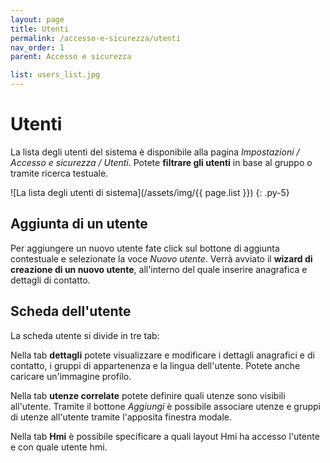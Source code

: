 ```yaml
---
layout: page
title: Utenti
permalink: /accesso-e-sicurezza/utenti
nav_order: 1
parent: Accesso e sicurezza

list: users_list.jpg
---
```


# Utenti

La lista degli utenti del sistema è disponibile alla pagina *Impostazioni / Accesso e sicurezza / Utenti*. Potete **filtrare gli utenti** in base al gruppo o tramite ricerca testuale.

![La lista degli utenti di sistema](/assets/img/{{ page.list }})
{: .py-5}

## Aggiunta di un utente

Per aggiungere un nuovo utente fate click sul bottone di aggiunta contestuale e selezionate la voce *Nuovo utente*. Verrà avviato il **wizard di creazione di un nuovo utente**, all'interno del quale inserire anagrafica e dettagli di contatto.

## Scheda dell'utente

La scheda utente si divide in tre tab:

Nella tab **dettagli** potete visualizzare e modificare i dettagli anagrafici e di contatto, i gruppi di appartenenza e la lingua dell'utente. Potete anche caricare un'immagine profilo.

Nella tab **utenze correlate** potete definire quali utenze sono visibili all'utente. Tramite il bottone *Aggiungi* è possibile associare utenze e gruppi di utenze all'utente tramite l'apposita finestra modale.

Nella tab **Hmi** è possibile specificare a quali layout Hmi ha accesso l'utente e con quale utente hmi.
